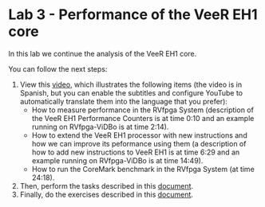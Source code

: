 # Lab 3 - Performance of the VeeR EH1 core
In this lab we continue the analysis of the VeeR EH1 core.

You can follow the next steps:
1. View this [video](https://www.youtube.com/watch?v=GqaDEW3W4X0), which illustrates the following items (the video is in Spanish, but you can enable the subtitles and configure YouTube to automatically translate them into the language that you prefer):
    * How to measure performance in the RVfpga System (description of the VeeR EH1 Performance Counters is at time 0:10 and an example running on RVfpga-ViDBo is at time 2:14).
    * How to extend the VeeR EH1 processor with new instructions and how we can improve its peformance using them (a description of how to add new instructions to VeeR EH1 is at time 6:29 and an example running on RVfpga-ViDBo is at time 14:49).
    * How to run the CoreMark benchmark in the RVfpga System (at time 24:18).
2. Then, perform the tasks described in this [document](https://drive.google.com/file/d/1vGfC3eKwRCBeBKfiidhMOVL4W1m-op-h/view?usp=sharing).
3. Finally, do the exercises described in this [document](https://drive.google.com/file/d/1T16218F899vQQYI3GKXBYW4VKzGgM_FX/view?usp=sharing).
